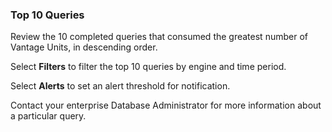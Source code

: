 ### Top 10 Queries

Review the 10 completed queries that consumed the greatest number of Vantage Units, in descending order. 

Select **Filters** to filter the top 10 queries by engine and time period.

Select **Alerts** to set an alert threshold for notification.

Contact your enterprise Database Administrator for more information about a particular query.